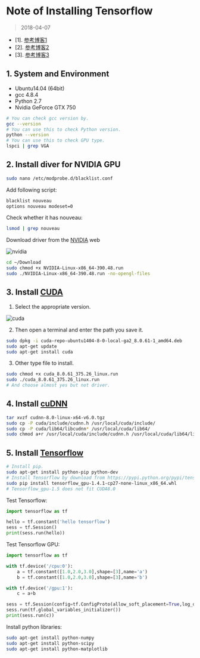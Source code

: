 # Note of Installing Tensorflow
> 2018-04-07

* [1]. [参考博客1](https://blog.csdn.net/qq_26815027/article/details/79629193)
* [2]. [参考博客2](https://www.cnblogs.com/zengcv/p/6564517.html)
* [3]. [参考博客3](https://www.linuxidc.com/Linux/2017-01/139300.htm)

## 1. System and Environment

* Ubuntu14.04 (64bit)
* gcc 4.8.4
* Python 2.7
* Nvidia GeForce GTX 750
```sh
# You can check gcc version by.
gcc --version
# You can use this to check Python version.
python --version
# You can use this to check GPU type.
lspci | grep VGA
```

## 2. Install diver for NVIDIA GPU

```sh
sudo nano /etc/modprobe.d/blacklist.conf
```

Add following script:
```sh
blacklist nouveau
options nouveau modeset=0
```

Check whether it has nouveau:
```sh
lsmod | grep nouveau
```

Download driver from the [NVIDIA](http://www.nvidia.cn/Download/index.aspx?lang=cn) web

![nvidia](/home/nan/Learning/Tensorflow/Note_Images/2.png)

```sh
cd ~/Download
sudo chmod +x NVIDIA-Linux-x86_64-390.48.run
sudo ./NVIDIA-Linux-x86_64-390.48.run -no-opengl-files
```

## 3. Install [CUDA](https://developer.nvidia.com/cuda-toolkit-archive)

1. Select the appropriate version.

![cuda](/home/nan/Learning/Tensorflow/Note_Images/1.png)

2. Then open a terminal and enter the path you save it.

```sh
sudo dpkg -i cuda-repo-ubuntu1404-8-0-local-ga2_8.0.61-1_amd64.deb
sudo apt-get update
sudo apt-get install cuda
```

3. Other type file to install.

```sh
sudo chmod +x cuda_8.0.61_375.26_linux.run
sudo ./cuda_8.0.61_375.26_linux.run
# And choose almost yes but not driver.
```

## 4. Install [cuDNN](https://developer.nvidia.com/rdp/cudnn-download)
```sh
tar xvzf cudnn-8.0-linux-x64-v6.0.tgz
sudo cp -P cuda/include/cudnn.h /usr/local/cuda/include/
sudo cp -P cuda/lib64/libcudnn* /usr/local/cuda/lib64/
sudo chmod a+r /usr/local/cuda/include/cudnn.h /usr/local/cuda/lib64/libcudnn*
```

## 5. Install [Tensorflow](https://github.com/tensorflow)
```sh
# Install pip.
sudo apt-get install python-pip python-dev
# Install Tensorflow by download from https://pypi.python.org/pypi/tensorflow-gpu/1.7.0
sudo pip install tensorflow_gpu-1.4.1-cp27-none-linux_x86_64.whl
# Tensorflow_gpu-1.5 does not fit CUDA8.0
```

Test Tensorflow:
```python
import tensorflow as tf

hello = tf.constant('hello tensorflow')
sess = tf.Session()
print(sess.run(hello))
```

Test Tensorflow GPU:
```python
import tensorflow as tf

with tf.device('/cpu:0'):
    a = tf.constant([1.0,2.0,3.0],shape=[3],name='a')
    b = tf.constant([1.0,2.0,3.0],shape=[3],name='b')

with tf.device('/gpu:1'):
    c = a+b

sess = tf.Session(config=tf.ConfigProto(allow_soft_placement=True,log_device_placement=True))
sess.run(tf.global_variables_initializer())
print(sess.run(c))
```

Install python libraries:
```sh
sudo apt-get install python-numpy
sudo apt-get install python-scipy
sudo apt-get install python-matplotlib
```